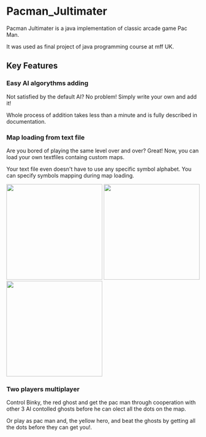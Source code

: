 # Pacman_Jultimater
Pacman Jultimater is a java implementation of classic arcade game Pac Man.

It was used as final project of java programming course at mff UK.

## Key Features
### Easy AI algorythms adding

Not satisfied by the default AI? No problem! Simply write your own and add it!

Whole process of addition takes less than a minute and is fully described in documentation.

### Map loading from text file

Are you bored of playing the same level over and over? Great! Now, you can load your own textfiles containg custom maps.

Your text file even doesn't have to use any specific symbol alphabet. You can specify symbols mapping during map loading.

<p>
  <img src="https://github.com/Fezzzi/Pacman-Jultimator/blob/master/screen0.png" height="auto" width="250px">
  <img src="https://github.com/Fezzzi/Pacman_Jultimater/blob/master/screen1.png" height="auto" width="250px">
  <img src="https://github.com/Fezzzi/Pacman_Jultimater/blob/master/screen2.png" height="auto" width="250px">
</p>

### Two players multiplayer

Control Binky, the red ghost and get the pac man through cooperation with other 3 AI contolled ghosts before he can olect all the dots on the map.

Or play as pac man and, the yellow hero, and beat the ghosts by getting all the dots before they can get you!.
